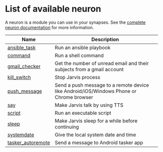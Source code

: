 # List of available neuron

A neuron is a module you can use in your synapses. See the [complete neuron documentation](neurons.md) for more information.

| Name                                               | Description                                                                             |
|----------------------------------------------------|-----------------------------------------------------------------------------------------|
| [ansible_task](../neurons/ansible_task/)           | Run an ansible playbook                                                                 |
| [command](../neurons/command/)                     | Run a shell command                                                                     |
| [gmail_checker](../neurons/gmail_checker/)         | Get the number of unread email and their subjects from a gmail account                  |
| [kill_switch](../neurons/kill_switch/)             | Stop Jarvis process                                                                     |
| [push_message](../neurons/push_message/)           | Send a push message to a remote device like Android/iOS/Windows Phone or Chrome browser |
| [say](../neurons/say/)                             | Make Jarvis talk by using TTS                                                           |
| [script](../neurons/script/)                       | Run an executable script                                                                |
| [sleep](../neurons/sleep/)                         | Make Jarvis sleep for a while before continuing                                         |
| [systemdate](../neurons/systemdate/)               | Give the local system date and time                                                     |
| [tasker_autoremote](../neurons/tasker_autoremote/) | Send a message to Android tasker app                                                    |

